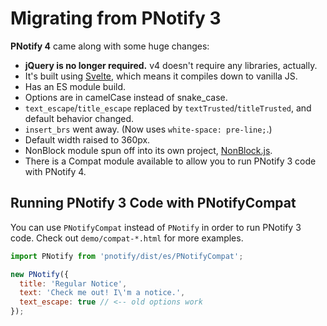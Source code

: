 # Migrating from PNotify 3

**PNotify 4** came along with some huge changes:

* **jQuery is no longer required.** v4 doesn't require any libraries, actually.
* It's built using [Svelte](http://svelte.technology), which means it compiles down to vanilla JS.
* Has an ES module build.
* Options are in camelCase instead of snake_case.
* `text_escape`/`title_escape` replaced by `textTrusted`/`titleTrusted`, and default behavior changed.
* `insert_brs` went away. (Now uses `white-space: pre-line;`.)
* Default width raised to 360px.
* NonBlock module spun off into its own project, [NonBlock.js](https://github.com/sciactive/nonblockjs).
* There is a Compat module available to allow you to run PNotify 3 code with PNotify 4.

## Running PNotify 3 Code with PNotifyCompat

You can use `PNotifyCompat` instead of `PNotify` in order to run PNotify 3 code. Check out `demo/compat-*.html` for more examples.

```js
import PNotify from 'pnotify/dist/es/PNotifyCompat';

new PNotify({
  title: 'Regular Notice',
  text: 'Check me out! I\'m a notice.',
  text_escape: true // <-- old options work
});
```
